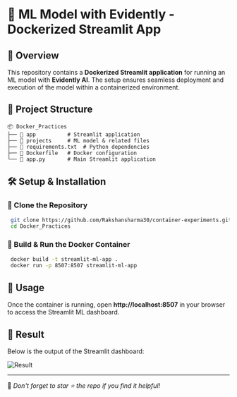 # 🚀 ML Model with Evidently - Dockerized Streamlit App

## 📌 Overview
This repository contains a **Dockerized Streamlit application** for running an ML model with **Evidently AI**. The setup ensures seamless deployment and execution of the model within a containerized environment.

## 📂 Project Structure
```
📦 Docker_Practices
├── 📂 app          # Streamlit application
├── 📂 projects     # ML model & related files
├── 📜 requirements.txt  # Python dependencies
├── 📜 Dockerfile   # Docker configuration
└── 📜 app.py       # Main Streamlit application
```

## 🛠️ Setup & Installation
### 🔹 Clone the Repository
```bash
 git clone https://github.com/Rakshansharma30/container-experiments.git
 cd Docker_Practices
```

### 🔹 Build & Run the Docker Container
```bash
 docker build -t streamlit-ml-app .
 docker run -p 8507:8507 streamlit-ml-app
```

## 📌 Usage
Once the container is running, open **http://localhost:8507** in your browser to access the Streamlit ML dashboard.

## 📸 Result
Below is the output of the Streamlit dashboard:

![Result](image.png)



---
🌟 *Don't forget to star ⭐ the repo if you find it helpful!*

